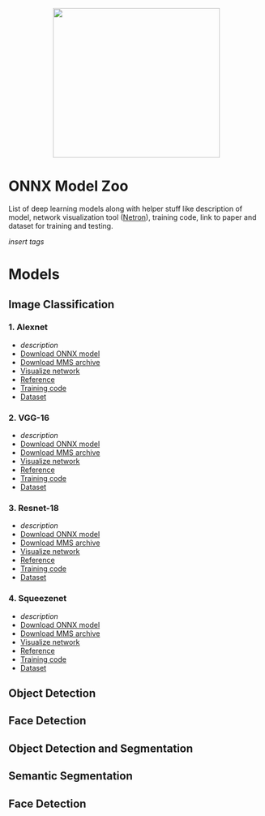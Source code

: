 <p align="center">
<img src="ONNX_logo_main" width="329" height="295"/>
</p>

# ONNX Model Zoo

List of deep learning models along with helper stuff like description of model, network visualization tool ([Netron](https://lutzroeder.github.io/Netron)), training code, link to paper and dataset for training and testing.

*insert tags*
<!--
[![Awesome](https://cdn.rawgit.com/sindresorhus/awesome/d7305f38d29fed78fa85652e3a63e154dd8e8829/media/badge.svg)](https://github.com/sindresorhus/awesome)
[![PRs Welcome](https://img.shields.io/badge/PRs-welcome-brightgreen.svg)](http://makeapullrequest.com)
-->

# Models
## Image Classification

### 1. Alexnet
* *description*
* [Download ONNX model]()
* [Download MMS archive]()
* [Visualize network]()
* [Reference](https://papers.nips.cc/paper/4824-imagenet-classification-with-deep-convolutional-neural-networks.pdf)
* [Training code]()
* [Dataset]()

### 2. VGG-16
* *description*
* [Download ONNX model]()
* [Download MMS archive]()
* [Visualize network]()
* [Reference](https://arxiv.org/pdf/1409.1556.pdf)
* [Training code]()
* [Dataset]()

### 3. Resnet-18
* *description*
* [Download ONNX model]()
* [Download MMS archive]()
* [Visualize network]()
* [Reference](https://www.cv-foundation.org/openaccess/content_cvpr_2016/papers/He_Deep_Residual_Learning_CVPR_2016_paper.pdf)
* [Training code]()
* [Dataset]()

### 4. Squeezenet
* *description*
* [Download ONNX model]()
* [Download MMS archive]()
* [Visualize network]()
* [Reference](https://arxiv.org/pdf/1602.07360.pdf)
* [Training code]()
* [Dataset]()



## Object Detection

## Face Detection

## Object Detection and Segmentation

## Semantic Segmentation

## Face Detection
